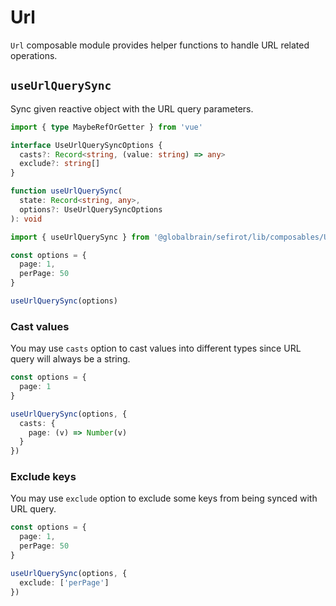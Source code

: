 # Url <Badge text="3.9.0" />

`Url` composable module provides helper functions to handle URL related operations.

## `useUrlQuerySync`

Sync given reactive object with the URL query parameters.

```ts
import { type MaybeRefOrGetter } from 'vue'

interface UseUrlQuerySyncOptions {
  casts?: Record<string, (value: string) => any>
  exclude?: string[]
}

function useUrlQuerySync(
  state: Record<string, any>,
  options?: UseUrlQuerySyncOptions
): void
```

```ts
import { useUrlQuerySync } from '@globalbrain/sefirot/lib/composables/Url'

const options = {
  page: 1,
  perPage: 50
}

useUrlQuerySync(options)
```

### Cast values

You may use `casts` option to cast values into different types since URL query will always be a string.

```ts
const options = {
  page: 1
}

useUrlQuerySync(options, {
  casts: {
    page: (v) => Number(v)
  }
})
```

### Exclude keys

You may use `exclude` option to exclude some keys from being synced with URL query.

```ts
const options = {
  page: 1,
  perPage: 50
}

useUrlQuerySync(options, {
  exclude: ['perPage']
})
```

